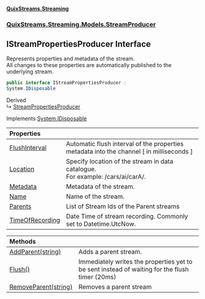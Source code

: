 #### [QuixStreams.Streaming](index.md 'index')
### [QuixStreams.Streaming.Models.StreamProducer](QuixStreams.Streaming.Models.StreamProducer.md 'QuixStreams.Streaming.Models.StreamProducer')

## IStreamPropertiesProducer Interface

Represents properties and metadata of the stream.  
All changes to these properties are automatically published to the underlying stream.

```csharp
public interface IStreamPropertiesProducer :
System.IDisposable
```

Derived  
&#8627; [StreamPropertiesProducer](StreamPropertiesProducer.md 'QuixStreams.Streaming.Models.StreamProducer.StreamPropertiesProducer')

Implements [System.IDisposable](https://docs.microsoft.com/en-us/dotnet/api/System.IDisposable 'System.IDisposable')

| Properties | |
| :--- | :--- |
| [FlushInterval](IStreamPropertiesProducer.FlushInterval.md 'QuixStreams.Streaming.Models.StreamProducer.IStreamPropertiesProducer.FlushInterval') | Automatic flush interval of the properties metadata into the channel [ in milliseconds ] |
| [Location](IStreamPropertiesProducer.Location.md 'QuixStreams.Streaming.Models.StreamProducer.IStreamPropertiesProducer.Location') | Specify location of the stream in data catalogue.<br/>For example: /cars/ai/carA/. |
| [Metadata](IStreamPropertiesProducer.Metadata.md 'QuixStreams.Streaming.Models.StreamProducer.IStreamPropertiesProducer.Metadata') | Metadata of the stream. |
| [Name](IStreamPropertiesProducer.Name.md 'QuixStreams.Streaming.Models.StreamProducer.IStreamPropertiesProducer.Name') | Name of the stream. |
| [Parents](IStreamPropertiesProducer.Parents.md 'QuixStreams.Streaming.Models.StreamProducer.IStreamPropertiesProducer.Parents') | List of Stream Ids of the Parent streams |
| [TimeOfRecording](IStreamPropertiesProducer.TimeOfRecording.md 'QuixStreams.Streaming.Models.StreamProducer.IStreamPropertiesProducer.TimeOfRecording') | Date Time of stream recording. Commonly set to Datetime.UtcNow. |

| Methods | |
| :--- | :--- |
| [AddParent(string)](IStreamPropertiesProducer.AddParent(string).md 'QuixStreams.Streaming.Models.StreamProducer.IStreamPropertiesProducer.AddParent(string)') | Adds a parent stream. |
| [Flush()](IStreamPropertiesProducer.Flush().md 'QuixStreams.Streaming.Models.StreamProducer.IStreamPropertiesProducer.Flush()') | Immediately writes the properties yet to be sent instead of waiting for the flush timer (20ms) |
| [RemoveParent(string)](IStreamPropertiesProducer.RemoveParent(string).md 'QuixStreams.Streaming.Models.StreamProducer.IStreamPropertiesProducer.RemoveParent(string)') | Removes a parent stream |
